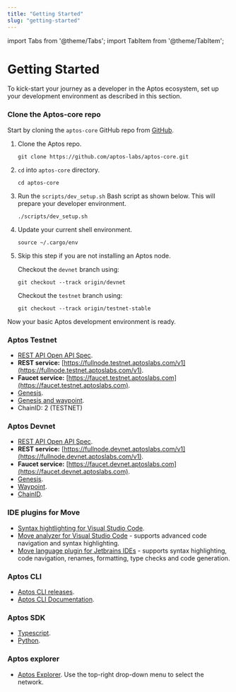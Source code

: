 ```yaml
---
title: "Getting Started"
slug: "getting-started"
---
```


import Tabs from '@theme/Tabs';
import TabItem from '@theme/TabItem';

# Getting Started

To kick-start your journey as a developer in the Aptos ecosystem, set up your development environment as described in this section.

### Clone the Aptos-core repo

Start by cloning the `aptos-core` GitHub repo from [GitHub](https://github.com/aptos-labs/aptos-core).

1. Clone the Aptos repo.

      ```
      git clone https://github.com/aptos-labs/aptos-core.git
      ```

2. `cd` into `aptos-core` directory.

    ```
    cd aptos-core
    ```

3. Run the `scripts/dev_setup.sh` Bash script as shown below. This will prepare your developer environment.

    ```
    ./scripts/dev_setup.sh
    ```

4. Update your current shell environment.

    ```
    source ~/.cargo/env
    ```
5. Skip this step if you are not installing an Aptos node.

    <Tabs groupId="network">
    <TabItem value="devnet" label="Devnet">

    Checkout the `devnet` branch using:

    ```
    git checkout --track origin/devnet
    ```
    </TabItem>
    <TabItem value="testnet" label="Testnet" default>

    Checkout the `testnet` branch using:

    ```
    git checkout --track origin/testnet-stable
    ```
    </TabItem>
    </Tabs>


Now your basic Aptos development environment is ready.

### Aptos Testnet

- [REST API Open API Spec](https://fullnode.testnet.aptoslabs.com/v1/spec#/).
- **REST service:** [https://fullnode.testnet.aptoslabs.com/v1](https://fullnode.testnet.aptoslabs.com/v1).
- **Faucet service:** [https://faucet.testnet.aptoslabs.com](https://faucet.testnet.aptoslabs.com).
- [Genesis](https://testnet.aptoslabs.com/genesis.blob).
- [Genesis and waypoint](https://github.com/aptos-labs/aptos-genesis-waypoint/tree/main/testnet).
- ChainID: 2 (TESTNET)

### Aptos Devnet
- [REST API Open API Spec](https://fullnode.devnet.aptoslabs.com/v1/spec#/).
- **REST service:** [https://fullnode.devnet.aptoslabs.com/v1](https://fullnode.devnet.aptoslabs.com/v1).
- **Faucet service:** [https://faucet.devnet.aptoslabs.com](https://faucet.devnet.aptoslabs.com).
- [Genesis](https://devnet.aptoslabs.com/genesis.blob).
- [Waypoint](https://devnet.aptoslabs.com/waypoint.txt).
- [ChainID](http://fullnode.devnet.aptoslabs.com/v1).


### IDE plugins for Move

- [Syntax hightlighting for Visual Studio Code](https://marketplace.visualstudio.com/items?itemName=damirka.move-syntax).
- [Move analyzer for Visual Studio Code](https://marketplace.visualstudio.com/items?itemName=move.move-analyzer) - supports advanced code navigation and syntax highlighting.
- [Move language plugin for Jetbrains IDEs](https://plugins.jetbrains.com/plugin/14721-move-language) - supports syntax highlighting, code navigation, renames, formatting, type checks and code generation.

### Aptos CLI

- [Aptos CLI releases](https://github.com/aptos-labs/aptos-core/releases?q=cli&expanded=true).
- [Aptos CLI Documentation](/cli-tools/aptos-cli-tool/aptos-cli-index).

### Aptos SDK

- [Typescript](https://www.npmjs.com/package/aptos).
- [Python](https://pypi.org/project/aptos-sdk/).

### Aptos explorer

- [Aptos Explorer](https://explorer.devnet.aptos.dev/). Use the top-right drop-down menu to select the network.
